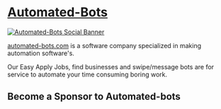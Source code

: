 # [Automated-Bots](www.automated-bots.com)

[![Automated-Bots Social Banner](https://github.com/wodsuz/EasyApplyJobsBot/assets/34207598/3bf087ba-1831-4bfe-bfc7-4108b39b3aeb)](https://www.automated-bots.com/)

[automated-bots.com](https://www.automated-bots.com) is a software company specialized in making automation software's.

Our Easy Apply Jobs, find businesses and swipe/message bots are for service to automate your time consuming boring work.

## Become a Sponsor to Automated-bots
